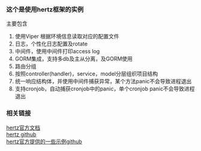 ### 这个是使用hertz框架的实例
主要包含
1. 使用Viper 根据环境信息读取对应的配置文件
2. 日志，个性化日志配置及rotate
3. 中间件，使用中间件打印access log
4. GORM集成，支持多db及主从分离，及GORM使用
5. 路由分组
6. 按照controller(handler)，service，model分层组织项目结构
7. 统一响应结构体，并使用中间件捕获异常，某个方法panic不会导致进程退出
8. 支持cronjob，自动捕获cronjob中的panic，单个cronjob panic不会导致进程退出


### 相关链接
[hertz官方文档](https://www.cloudwego.io/zh/docs/hertz/tutorials/basic-feature/middleware/basic-auth/)  
[hertz github](https://github.com/cloudwego/hertz)  
[hertz官方提供的一些示例github](https://github.com/cloudwego/hertz-examples/tree/main)
